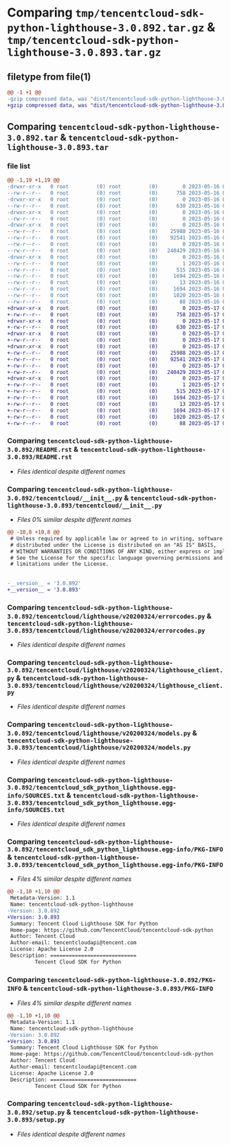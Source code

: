# Comparing `tmp/tencentcloud-sdk-python-lighthouse-3.0.892.tar.gz` & `tmp/tencentcloud-sdk-python-lighthouse-3.0.893.tar.gz`

## filetype from file(1)

```diff
@@ -1 +1 @@
-gzip compressed data, was "dist/tencentcloud-sdk-python-lighthouse-3.0.892.tar", last modified: Tue May 16 00:40:05 2023, max compression
+gzip compressed data, was "dist/tencentcloud-sdk-python-lighthouse-3.0.893.tar", last modified: Wed May 17 03:34:40 2023, max compression
```

## Comparing `tencentcloud-sdk-python-lighthouse-3.0.892.tar` & `tencentcloud-sdk-python-lighthouse-3.0.893.tar`

### file list

```diff
@@ -1,19 +1,19 @@
-drwxr-xr-x   0 root         (0) root         (0)        0 2023-05-16 00:40:05.000000 tencentcloud-sdk-python-lighthouse-3.0.892/
--rw-r--r--   0 root         (0) root         (0)      758 2023-05-16 00:40:05.000000 tencentcloud-sdk-python-lighthouse-3.0.892/README.rst
-drwxr-xr-x   0 root         (0) root         (0)        0 2023-05-16 00:40:05.000000 tencentcloud-sdk-python-lighthouse-3.0.892/tencentcloud/
--rw-r--r--   0 root         (0) root         (0)      630 2023-05-16 00:40:05.000000 tencentcloud-sdk-python-lighthouse-3.0.892/tencentcloud/__init__.py
-drwxr-xr-x   0 root         (0) root         (0)        0 2023-05-16 00:40:05.000000 tencentcloud-sdk-python-lighthouse-3.0.892/tencentcloud/lighthouse/
--rw-r--r--   0 root         (0) root         (0)        0 2023-05-16 00:40:05.000000 tencentcloud-sdk-python-lighthouse-3.0.892/tencentcloud/lighthouse/__init__.py
-drwxr-xr-x   0 root         (0) root         (0)        0 2023-05-16 00:40:05.000000 tencentcloud-sdk-python-lighthouse-3.0.892/tencentcloud/lighthouse/v20200324/
--rw-r--r--   0 root         (0) root         (0)    25988 2023-05-16 00:40:05.000000 tencentcloud-sdk-python-lighthouse-3.0.892/tencentcloud/lighthouse/v20200324/errorcodes.py
--rw-r--r--   0 root         (0) root         (0)    92541 2023-05-16 00:40:05.000000 tencentcloud-sdk-python-lighthouse-3.0.892/tencentcloud/lighthouse/v20200324/lighthouse_client.py
--rw-r--r--   0 root         (0) root         (0)        0 2023-05-16 00:40:05.000000 tencentcloud-sdk-python-lighthouse-3.0.892/tencentcloud/lighthouse/v20200324/__init__.py
--rw-r--r--   0 root         (0) root         (0)   240429 2023-05-16 00:40:05.000000 tencentcloud-sdk-python-lighthouse-3.0.892/tencentcloud/lighthouse/v20200324/models.py
-drwxr-xr-x   0 root         (0) root         (0)        0 2023-05-16 00:40:05.000000 tencentcloud-sdk-python-lighthouse-3.0.892/tencentcloud_sdk_python_lighthouse.egg-info/
--rw-r--r--   0 root         (0) root         (0)        1 2023-05-16 00:40:05.000000 tencentcloud-sdk-python-lighthouse-3.0.892/tencentcloud_sdk_python_lighthouse.egg-info/dependency_links.txt
--rw-r--r--   0 root         (0) root         (0)      515 2023-05-16 00:40:05.000000 tencentcloud-sdk-python-lighthouse-3.0.892/tencentcloud_sdk_python_lighthouse.egg-info/SOURCES.txt
--rw-r--r--   0 root         (0) root         (0)     1694 2023-05-16 00:40:05.000000 tencentcloud-sdk-python-lighthouse-3.0.892/tencentcloud_sdk_python_lighthouse.egg-info/PKG-INFO
--rw-r--r--   0 root         (0) root         (0)       13 2023-05-16 00:40:05.000000 tencentcloud-sdk-python-lighthouse-3.0.892/tencentcloud_sdk_python_lighthouse.egg-info/top_level.txt
--rw-r--r--   0 root         (0) root         (0)     1694 2023-05-16 00:40:05.000000 tencentcloud-sdk-python-lighthouse-3.0.892/PKG-INFO
--rw-r--r--   0 root         (0) root         (0)     1020 2023-05-16 00:40:05.000000 tencentcloud-sdk-python-lighthouse-3.0.892/setup.py
--rw-r--r--   0 root         (0) root         (0)       88 2023-05-16 00:40:05.000000 tencentcloud-sdk-python-lighthouse-3.0.892/setup.cfg
+drwxr-xr-x   0 root         (0) root         (0)        0 2023-05-17 03:34:40.000000 tencentcloud-sdk-python-lighthouse-3.0.893/
+-rw-r--r--   0 root         (0) root         (0)      758 2023-05-17 03:34:40.000000 tencentcloud-sdk-python-lighthouse-3.0.893/README.rst
+drwxr-xr-x   0 root         (0) root         (0)        0 2023-05-17 03:34:40.000000 tencentcloud-sdk-python-lighthouse-3.0.893/tencentcloud/
+-rw-r--r--   0 root         (0) root         (0)      630 2023-05-17 03:34:40.000000 tencentcloud-sdk-python-lighthouse-3.0.893/tencentcloud/__init__.py
+drwxr-xr-x   0 root         (0) root         (0)        0 2023-05-17 03:34:40.000000 tencentcloud-sdk-python-lighthouse-3.0.893/tencentcloud/lighthouse/
+-rw-r--r--   0 root         (0) root         (0)        0 2023-05-17 03:34:40.000000 tencentcloud-sdk-python-lighthouse-3.0.893/tencentcloud/lighthouse/__init__.py
+drwxr-xr-x   0 root         (0) root         (0)        0 2023-05-17 03:34:40.000000 tencentcloud-sdk-python-lighthouse-3.0.893/tencentcloud/lighthouse/v20200324/
+-rw-r--r--   0 root         (0) root         (0)    25988 2023-05-17 03:34:40.000000 tencentcloud-sdk-python-lighthouse-3.0.893/tencentcloud/lighthouse/v20200324/errorcodes.py
+-rw-r--r--   0 root         (0) root         (0)    92541 2023-05-17 03:34:40.000000 tencentcloud-sdk-python-lighthouse-3.0.893/tencentcloud/lighthouse/v20200324/lighthouse_client.py
+-rw-r--r--   0 root         (0) root         (0)        0 2023-05-17 03:34:40.000000 tencentcloud-sdk-python-lighthouse-3.0.893/tencentcloud/lighthouse/v20200324/__init__.py
+-rw-r--r--   0 root         (0) root         (0)   240429 2023-05-17 03:34:40.000000 tencentcloud-sdk-python-lighthouse-3.0.893/tencentcloud/lighthouse/v20200324/models.py
+drwxr-xr-x   0 root         (0) root         (0)        0 2023-05-17 03:34:40.000000 tencentcloud-sdk-python-lighthouse-3.0.893/tencentcloud_sdk_python_lighthouse.egg-info/
+-rw-r--r--   0 root         (0) root         (0)        1 2023-05-17 03:34:40.000000 tencentcloud-sdk-python-lighthouse-3.0.893/tencentcloud_sdk_python_lighthouse.egg-info/dependency_links.txt
+-rw-r--r--   0 root         (0) root         (0)      515 2023-05-17 03:34:40.000000 tencentcloud-sdk-python-lighthouse-3.0.893/tencentcloud_sdk_python_lighthouse.egg-info/SOURCES.txt
+-rw-r--r--   0 root         (0) root         (0)     1694 2023-05-17 03:34:40.000000 tencentcloud-sdk-python-lighthouse-3.0.893/tencentcloud_sdk_python_lighthouse.egg-info/PKG-INFO
+-rw-r--r--   0 root         (0) root         (0)       13 2023-05-17 03:34:40.000000 tencentcloud-sdk-python-lighthouse-3.0.893/tencentcloud_sdk_python_lighthouse.egg-info/top_level.txt
+-rw-r--r--   0 root         (0) root         (0)     1694 2023-05-17 03:34:40.000000 tencentcloud-sdk-python-lighthouse-3.0.893/PKG-INFO
+-rw-r--r--   0 root         (0) root         (0)     1020 2023-05-17 03:34:40.000000 tencentcloud-sdk-python-lighthouse-3.0.893/setup.py
+-rw-r--r--   0 root         (0) root         (0)       88 2023-05-17 03:34:40.000000 tencentcloud-sdk-python-lighthouse-3.0.893/setup.cfg
```

### Comparing `tencentcloud-sdk-python-lighthouse-3.0.892/README.rst` & `tencentcloud-sdk-python-lighthouse-3.0.893/README.rst`

 * *Files identical despite different names*

### Comparing `tencentcloud-sdk-python-lighthouse-3.0.892/tencentcloud/__init__.py` & `tencentcloud-sdk-python-lighthouse-3.0.893/tencentcloud/__init__.py`

 * *Files 0% similar despite different names*

```diff
@@ -10,8 +10,8 @@
 # Unless required by applicable law or agreed to in writing, software
 # distributed under the License is distributed on an "AS IS" BASIS,
 # WITHOUT WARRANTIES OR CONDITIONS OF ANY KIND, either express or implied.
 # See the License for the specific language governing permissions and
 # limitations under the License.
 
 
-__version__ = '3.0.892'
+__version__ = '3.0.893'
```

### Comparing `tencentcloud-sdk-python-lighthouse-3.0.892/tencentcloud/lighthouse/v20200324/errorcodes.py` & `tencentcloud-sdk-python-lighthouse-3.0.893/tencentcloud/lighthouse/v20200324/errorcodes.py`

 * *Files identical despite different names*

### Comparing `tencentcloud-sdk-python-lighthouse-3.0.892/tencentcloud/lighthouse/v20200324/lighthouse_client.py` & `tencentcloud-sdk-python-lighthouse-3.0.893/tencentcloud/lighthouse/v20200324/lighthouse_client.py`

 * *Files identical despite different names*

### Comparing `tencentcloud-sdk-python-lighthouse-3.0.892/tencentcloud/lighthouse/v20200324/models.py` & `tencentcloud-sdk-python-lighthouse-3.0.893/tencentcloud/lighthouse/v20200324/models.py`

 * *Files identical despite different names*

### Comparing `tencentcloud-sdk-python-lighthouse-3.0.892/tencentcloud_sdk_python_lighthouse.egg-info/SOURCES.txt` & `tencentcloud-sdk-python-lighthouse-3.0.893/tencentcloud_sdk_python_lighthouse.egg-info/SOURCES.txt`

 * *Files identical despite different names*

### Comparing `tencentcloud-sdk-python-lighthouse-3.0.892/tencentcloud_sdk_python_lighthouse.egg-info/PKG-INFO` & `tencentcloud-sdk-python-lighthouse-3.0.893/tencentcloud_sdk_python_lighthouse.egg-info/PKG-INFO`

 * *Files 4% similar despite different names*

```diff
@@ -1,10 +1,10 @@
 Metadata-Version: 1.1
 Name: tencentcloud-sdk-python-lighthouse
-Version: 3.0.892
+Version: 3.0.893
 Summary: Tencent Cloud Lighthouse SDK for Python
 Home-page: https://github.com/TencentCloud/tencentcloud-sdk-python
 Author: Tencent Cloud
 Author-email: tencentcloudapi@tencent.com
 License: Apache License 2.0
 Description: ============================
         Tencent Cloud SDK for Python
```

### Comparing `tencentcloud-sdk-python-lighthouse-3.0.892/PKG-INFO` & `tencentcloud-sdk-python-lighthouse-3.0.893/PKG-INFO`

 * *Files 4% similar despite different names*

```diff
@@ -1,10 +1,10 @@
 Metadata-Version: 1.1
 Name: tencentcloud-sdk-python-lighthouse
-Version: 3.0.892
+Version: 3.0.893
 Summary: Tencent Cloud Lighthouse SDK for Python
 Home-page: https://github.com/TencentCloud/tencentcloud-sdk-python
 Author: Tencent Cloud
 Author-email: tencentcloudapi@tencent.com
 License: Apache License 2.0
 Description: ============================
         Tencent Cloud SDK for Python
```

### Comparing `tencentcloud-sdk-python-lighthouse-3.0.892/setup.py` & `tencentcloud-sdk-python-lighthouse-3.0.893/setup.py`

 * *Files identical despite different names*

